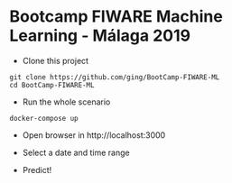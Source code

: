 # Bootcamp FIWARE Machine Learning - Málaga 2019

* Clone this project
```shell
git clone https://github.com/ging/BootCamp-FIWARE-ML
cd BootCamp-FIWARE-ML
```

* Run the whole scenario
```shell
docker-compose up
```

* Open browser in http://localhost:3000

* Select a date and time range

* Predict!
